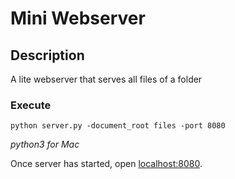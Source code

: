 # Mini Webserver

## Description
A lite webserver that serves all files of a folder

### Execute
```console
python server.py -document_root files -port 8080
```
_python3 for Mac_

Once server has started, open [localhost:8080](http://localhost:8080).
